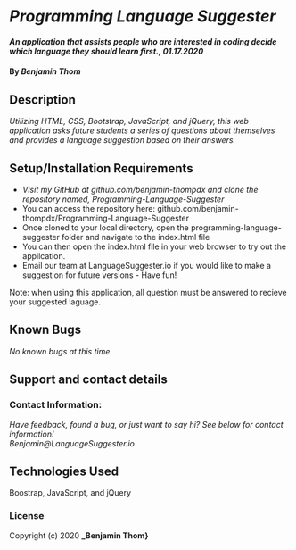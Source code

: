 # _Programming Language Suggester_

#### _An application that assists people who are interested in coding decide which language they should learn first., 01.17.2020_

#### By _**Benjamin Thom**_

## Description

_Utilizing HTML, CSS, Bootstrap, JavaScript, and jQuery, this web application asks future students a series of questions about themselves and provides a language suggestion based on their answers._

## Setup/Installation Requirements

* _Visit my GitHub at github.com/benjamin-thompdx and clone the repository named, Programming-Language-Suggester_
* You can access the repository here: github.com/benjamin-thompdx/Programming-Language-Suggester
* Once cloned to your local directory, open the programming-language-suggester folder and navigate to the index.html file
* You can then open the index.html file in your web browser to try out the appilcation.
* Email our team at LanguageSuggester.io if you would like to make a suggestion for future versions - Have fun!

Note: when using this application, all question must be answered to recieve your suggested laguage.

## Known Bugs

_No known bugs at this time._

## Support and contact details

### Contact Information:
_Have feedback, found a bug, or just want to say hi? See below for contact information!_  
_Benjamin@LanguageSuggester.io_


## Technologies Used

Boostrap, JavaScript, and jQuery

### License

Copyright (c) 2020 **_Benjamin Thom}**